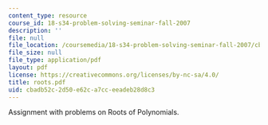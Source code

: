 ```yaml
---
content_type: resource
course_id: 18-s34-problem-solving-seminar-fall-2007
description: ''
file: null
file_location: /coursemedia/18-s34-problem-solving-seminar-fall-2007/cbadb52c2d50e62ca7cceeadeb28d8c3_roots.pdf
file_size: null
file_type: application/pdf
layout: pdf
license: https://creativecommons.org/licenses/by-nc-sa/4.0/
title: roots.pdf
uid: cbadb52c-2d50-e62c-a7cc-eeadeb28d8c3
---
```

Assignment with problems on Roots of Polynomials.